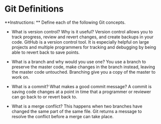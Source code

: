 # Git Definitions

**Instructions: ** Define each of the following Git concepts.

* What is version control?  Why is it useful?
 Version control allows you to track progress, review and revert changes, and create backups in your code. GitHub is a version control tool. It is especially helpful on large projects and multiple programmers for tracking and debugging by being able to revert back to save points.

* What is a branch and why would you use one?
You use a branch to preserve the master code, make changes in the branch instead, leaving the master code untouched. Branching give you a copy of the master to work on.


* What is a commit? What makes a good commit message?
A commit is saving code changes at a point in time that a programmer or reviewer can go back to or revert back to.

* What is a merge conflict?
This happens when two branches have changed the same part of the same file.  Git returns a message to resolve the conflict before a merge can take place.

